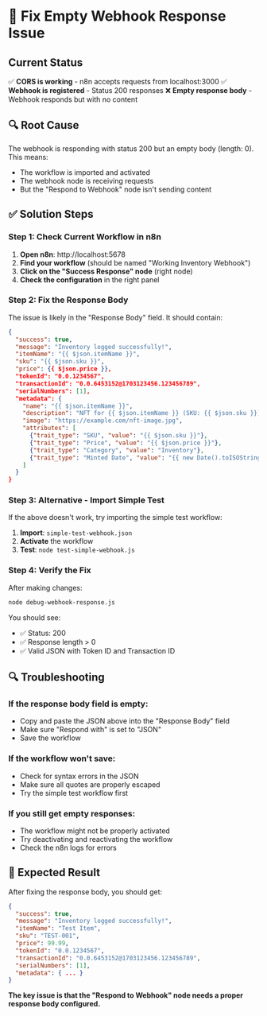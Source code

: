 # 🔧 Fix Empty Webhook Response Issue

## Current Status
✅ **CORS is working** - n8n accepts requests from localhost:3000
✅ **Webhook is registered** - Status 200 responses
❌ **Empty response body** - Webhook responds but with no content

## 🔍 Root Cause
The webhook is responding with status 200 but an empty body (length: 0). This means:
- The workflow is imported and activated
- The webhook node is receiving requests
- But the "Respond to Webhook" node isn't sending content

## ✅ Solution Steps

### Step 1: Check Current Workflow in n8n
1. **Open n8n**: http://localhost:5678
2. **Find your workflow** (should be named "Working Inventory Webhook")
3. **Click on the "Success Response" node** (right node)
4. **Check the configuration** in the right panel

### Step 2: Fix the Response Body
The issue is likely in the "Response Body" field. It should contain:
```json
{
  "success": true,
  "message": "Inventory logged successfully!",
  "itemName": "{{ $json.itemName }}",
  "sku": "{{ $json.sku }}",
  "price": {{ $json.price }},
  "tokenId": "0.0.1234567",
  "transactionId": "0.0.6453152@1703123456.123456789",
  "serialNumbers": [1],
  "metadata": {
    "name": "{{ $json.itemName }}",
    "description": "NFT for {{ $json.itemName }} (SKU: {{ $json.sku }})",
    "image": "https://example.com/nft-image.jpg",
    "attributes": [
      {"trait_type": "SKU", "value": "{{ $json.sku }}"},
      {"trait_type": "Price", "value": "{{ $json.price }}"},
      {"trait_type": "Category", "value": "Inventory"},
      {"trait_type": "Minted Date", "value": "{{ new Date().toISOString() }}"}
    ]
  }
}
```

### Step 3: Alternative - Import Simple Test
If the above doesn't work, try importing the simple test workflow:
1. **Import**: `simple-test-webhook.json`
2. **Activate** the workflow
3. **Test**: `node test-simple-webhook.js`

### Step 4: Verify the Fix
After making changes:
```bash
node debug-webhook-response.js
```

You should see:
- ✅ Status: 200
- ✅ Response length > 0
- ✅ Valid JSON with Token ID and Transaction ID

## 🔍 Troubleshooting

### If the response body field is empty:
- Copy and paste the JSON above into the "Response Body" field
- Make sure "Respond with" is set to "JSON"
- Save the workflow

### If the workflow won't save:
- Check for syntax errors in the JSON
- Make sure all quotes are properly escaped
- Try the simple test workflow first

### If you still get empty responses:
- The workflow might not be properly activated
- Try deactivating and reactivating the workflow
- Check the n8n logs for errors

## 🎯 Expected Result
After fixing the response body, you should get:
```json
{
  "success": true,
  "message": "Inventory logged successfully!",
  "itemName": "Test Item",
  "sku": "TEST-001",
  "price": 99.99,
  "tokenId": "0.0.1234567",
  "transactionId": "0.0.6453152@1703123456.123456789",
  "serialNumbers": [1],
  "metadata": { ... }
}
```

**The key issue is that the "Respond to Webhook" node needs a proper response body configured.** 